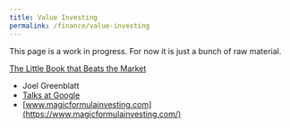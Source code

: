 ```yaml
---
title: Value Investing
permalink: /finance/value-investing
---
```


This page is a work in progress. For now it is just a bunch of raw material.

[The Little Book that Beats the Market](https://www.amazon.com.br/Little-Market-Books-Profits-English-ebook/dp/B000YIUWFQ)
- Joel Greenblatt
- [Talks at Google](https://www.youtube.com/watch?v=bZfPJCAVQg0)
- [www.magicformulainvesting.com](https://www.magicformulainvesting.com/)